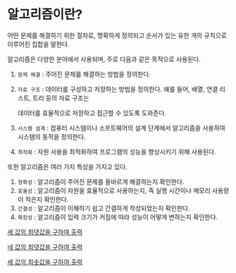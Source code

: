 # 알고리즘이란?
어떤 문제를 해결하기 위한 절차로, 명확하게 정의되고 순서가 있는 유한 개의 규칙으로 이루어진 집합을 말한다.

알고리즘은 다양한 분야에서 사용되며, 주로 다음과 같은 목적으로 사용된다.

1. `문제 해결` : 주어진 문제를 해결하는 방법을 정의한다.
2. `자료 구조` : 데이터를 구성하고 저장하는 방법을 정의한다. 예를 들어, 배열, 연결 리스트, 트리 등의 자료 구조는
  
   데이터를 효율적으로 저장하고 접근할 수 있도록 도와준다.
5. `시스템 설계` : 컴퓨터 시스템이나 소프트웨어의 설계 단계에서 알고리즘을 사용하여 시스템의 동작을 정의한다.
6. `최적화` : 자원 사용을 최적화하여 프로그램의 성능을 향상시키기 위해 사용된다.

또한 알고리즘은 여러 가지 특성을 가지고 있다.

1. `정확성` : 알고리즘이 주어진 문제를 올바르게 해결하는지 확인한다.
2. `효율성` : 알고리즘이 자원을 효율적으로 사용하는지, 즉 실행 시간이나 메모리 사용량이 적은지 확인한다.
3. `간결성` : 알고리즘이 이해하기 쉽고 간결하게 작성되었는지 확인한다.
4. `확장성` : 알고리즘이 입력 크기가 커짐에 따라 성능이 어떻게 변하는지 확인한다.

[세 값의 최댓값을 구하여 출력](https://github.com/skcy1515/Programming-Study/blob/main/%EC%9E%90%EB%A3%8C%EA%B5%AC%EC%A1%B0%26%EC%95%8C%EA%B3%A0%EB%A6%AC%EC%A6%98/%EA%B8%B0%EB%B3%B8%20%EC%95%8C%EA%B3%A0%EB%A6%AC%EC%A6%98/Main1.java)

[네 값의 최댓값을 구하여 출력](https://github.com/skcy1515/Programming-Study/blob/main/%EC%9E%90%EB%A3%8C%EA%B5%AC%EC%A1%B0%26%EC%95%8C%EA%B3%A0%EB%A6%AC%EC%A6%98/%EA%B8%B0%EB%B3%B8%20%EC%95%8C%EA%B3%A0%EB%A6%AC%EC%A6%98/Main2.java)

[세 값의 최솟값을 구하여 출력](https://github.com/skcy1515/Programming-Study/blob/main/%EC%9E%90%EB%A3%8C%EA%B5%AC%EC%A1%B0%26%EC%95%8C%EA%B3%A0%EB%A6%AC%EC%A6%98/%EA%B8%B0%EB%B3%B8%20%EC%95%8C%EA%B3%A0%EB%A6%AC%EC%A6%98/Main3.java)
